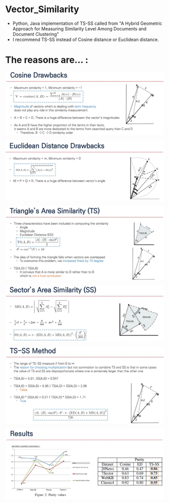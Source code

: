 # Vector_Similarity
* Python, Java implementation of TS-SS called from "A Hybrid Geometric Approach for Measuring Similarity Level Among Documents and Document Clustering"
* I recommend TS-SS instead of Cosine distance or Euclidean distance.

# The reasons are... :


![coise_drawback](./image/cosie_drawback.JPG)


![euclidean drawback](./image/euclidean_drawback.JPG)


![TS](./image/TS.JPG)


![SS](./image/SS.JPG)


![TS_SS](./image/TS_SS.JPG)


![results](./image/Result.JPG)
